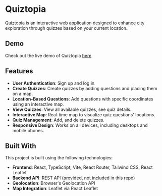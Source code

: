 # Quiztopia

Quiztopia is an interactive web application designed to enhance city exploration through quizzes based on your current location. 

## Demo
Check out the live demo of Quiztopia [here](https://quiztopia-ow67p63er-cakewhale97s-projects.vercel.app).

## Features
- **User Authentication**: Sign up and log in.
- **Create Quizzes**: Create quizzes by adding questions and placing them on a map.
- **Location-Based Questions**: Add questions with specific coordinates using an interactive map.
- **View Quizzes**: View all available quizzes, see quiz details.
- **Interactive Map**: Real-time map to visualize quiz questions' locations.
- **Quiz Management**: Add, and delete quizzes.
- **Responsive Design**: Works on all devices, including desktops and mobile phones.

## Built With 

This project is built using the following technologies:

- **Frontend**: React, TypeScript, Vite, React Router, Tailwind CSS, React Leaflet
- **Backend API**: REST API (provided, not included in this repo)
- **Geolocation**: Browser's Geolocation API
- **Map Integration**: Leaflet via React Leaflet
